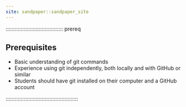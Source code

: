 ```yaml
---
site: sandpaper::sandpaper_site
---
```


:::::::::::::::::::::::::::::::::::::: prereq 

## Prerequisites

- Basic understanding of git commands
- Experience using git independently, both locally and with GitHub or similar
- Students should have git installed on their computer and a GitHub account

::::::::::::::::::::::::::::::::::::::::::::::::